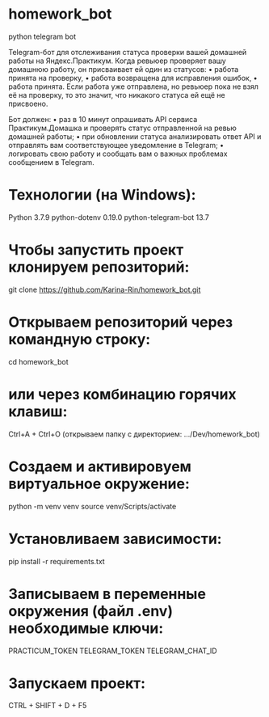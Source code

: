 # homework_bot
python telegram bot

Telegram-бот для отслеживания статуса проверки вашей домашней работы на 
Яндекс.Практикум. Когда ревьюер проверяет вашу домашнюю работу, он присваивает 
ей один из статусов:
•	работа принята на проверку,
•	работа возвращена для исправления ошибок,
•	работа принята.
Если работа уже отправлена, но ревьюер пока не взял её на проверку, то это 
значит, что никакого статуса ей ещё не присвоено.

Бот должен:
•	раз в 10 минут опрашивать API сервиса Практикум.Домашка и проверять статус 
отправленной на ревью домашней работы;
•	при обновлении статуса анализировать ответ API и отправлять вам 
соответствующее уведомление в Telegram;
•	логировать свою работу и сообщать вам о важных проблемах сообщением в 
Telegram.


# Технологии (на Windows):
Python 3.7.9
python-dotenv 0.19.0
python-telegram-bot 13.7

# Чтобы запустить проект клонируем репозиторий:
git clone https://github.com/Karina-Rin/homework_bot.git

# Открываем репозиторий через командную строку:
cd homework_bot

# или через комбинацию горячих клавиш:
Ctrl+A + Ctrl+O (открываем папку с директорием: .../Dev/homework_bot)

# Cоздаем и активировуем виртуальное окружение:
python -m venv venv
source venv/Scripts/activate

# Установливаем зависимости:
pip install -r requirements.txt

# Записываем в переменные окружения (файл .env) необходимые ключи:
PRACTICUM_TOKEN
TELEGRAM_TOKEN
TELEGRAM_CHAT_ID

# Запускаем проект:
CTRL + SHIFT + D + F5
